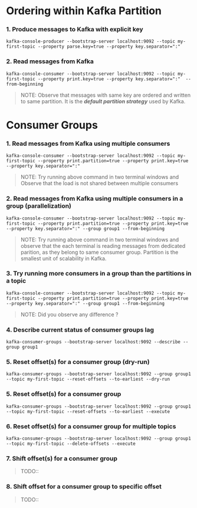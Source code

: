 # Ordering within Kafka Partition

### 1. Produce messages to Kafka with explicit key
```shell script
kafka-console-producer --bootstrap-server localhost:9092 --topic my-first-topic --property parse.key=true --property key.separator=":"
```

### 2. Read messages from Kafka
```shell script
kafka-console-consumer --bootstrap-server localhost:9092 --topic my-first-topic --property print.key=true --property key.separator=":"  --from-beginning 
```

> NOTE: Observe that messages with same key are ordered and written to same partition. It is the ***default partition strategy*** used by Kafka.

# Consumer Groups

### 1. Read messages from Kafka using multiple consumers 
```shell script
kafka-console-consumer --bootstrap-server localhost:9092 --topic my-first-topic --property print.partition=true --property print.key=true --property key.separator=":"
```

> NOTE: Try running above command in two terminal windows and Observe that the load is not shared between multiple consumers


### 2. Read messages from Kafka using multiple consumers in a group (parallelization)
```shell script
kafka-console-consumer --bootstrap-server localhost:9092 --topic my-first-topic --property print.partition=true --property print.key=true --property key.separator=":" --group group1 --from-beginning
```

> NOTE: Try running above command in two terminal windows and observe that the each terminal is reading messages from dedicated parition, as they belong to same consumer group.
Partition is the smallest unit of scalability in Kafka.

### 3. Try running more consumers in a group than the partitions in a topic
```shell script
kafka-console-consumer --bootstrap-server localhost:9092 --topic my-first-topic --property print.partition=true --property print.key=true --property key.separator=":" --group group1 --from-beginning
```

> NOTE: Did you observe any difference ?


### 4. Describe current status of consumer groups lag

```shell script
kafka-consumer-groups --bootstrap-server localhost:9092 --describe --group group1
```

### 5. Reset offset(s) for a consumer group (dry-run)

```shell script
kafka-consumer-groups --bootstrap-server localhost:9092 --group group1 --topic my-first-topic --reset-offsets --to-earliest --dry-run
```

### 5. Reset offset(s) for a consumer group 

```shell script
kafka-consumer-groups --bootstrap-server localhost:9092 --group group1 --topic my-first-topic --reset-offsets --to-earliest --execute
```

### 6. Reset offset(s) for a consumer group for multiple topics

```shell script
kafka-consumer-groups --bootstrap-server localhost:9092 --group group1 --topic my-first-topic --delete-offsets --execute
```

### 7. Shift offset(s) for a consumer group

> TODO::

### 8. Shift offset for a consumer group to specific offset

> TODO::
